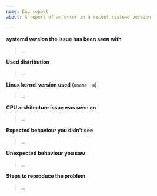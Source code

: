 ```yaml
---
name: Bug report
about: A report of an error in a recent systemd version

---
```


**systemd version the issue has been seen with**
 > …

<!-- **NOTE:** Do not submit bug reports about anything but the two most recently released (non-rc) systemd versions upstream! -->
<!-- See https://github.com/systemd/systemd/releases for the list of most recent releases. -->
<!-- For older version please use distribution trackers (see https://systemd.io/CONTRIBUTING#filing-issues). -->

**Used distribution**
 > …

**Linux kernel version used** (`uname -a`)
 > …

**CPU architecture issue was seen on**
 > …

**Expected behaviour you didn't see**
 > …

**Unexpected behaviour you saw**
 > …

**Steps to reproduce the problem**
 > …
